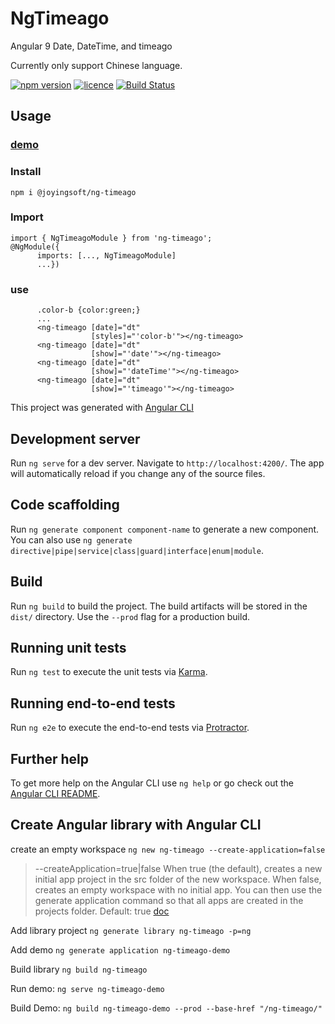 # NgTimeago

Angular 9 Date, DateTime, and timeago

Currently only support Chinese language.

[![npm version](https://badge.fury.io/js/%40joyingsoft%2Fng-timeago.svg)](https://badge.fury.io/js/%40joyingsoft%2Fng-timeago)
[![licence](https://img.shields.io/badge/license-MIT-green)](./LICENSE)
[![Build Status](https://travis-ci.com/JoyingSoft/ng-timeago.svg?branch=master)](https://travis-ci.com/JoyingSoft/ng-timeago)

## Usage

### [demo](https://joyingsoft.github.io/ng-timeago/)

### Install

`npm i @joyingsoft/ng-timeago`

### Import

```angular
import { NgTimeagoModule } from 'ng-timeago';
@NgModule({
      imports: [..., NgTimeagoModule]
      ...})
```

### use

```angular
      .color-b {color:green;}
      ...
      <ng-timeago [date]="dt"
                  [styles]="'color-b'"></ng-timeago>
      <ng-timeago [date]="dt"
                  [show]="'date'"></ng-timeago>
      <ng-timeago [date]="dt"
                  [show]="'dateTime'"></ng-timeago>
      <ng-timeago [date]="dt"
                  [show]="'timeago'"></ng-timeago>
```

This project was generated with [Angular CLI](https://github.com/angular/angular-cli)

## Development server

Run `ng serve` for a dev server. Navigate to `http://localhost:4200/`. The app will automatically reload if you change any of the source files.

## Code scaffolding

Run `ng generate component component-name` to generate a new component. You can also use `ng generate directive|pipe|service|class|guard|interface|enum|module`.

## Build

Run `ng build` to build the project. The build artifacts will be stored in the `dist/` directory. Use the `--prod` flag for a production build.

## Running unit tests

Run `ng test` to execute the unit tests via [Karma](https://karma-runner.github.io).

## Running end-to-end tests

Run `ng e2e` to execute the end-to-end tests via [Protractor](http://www.protractortest.org/).

## Further help

To get more help on the Angular CLI use `ng help` or go check out the [Angular CLI README](https://github.com/angular/angular-cli/blob/master/README.md).

## Create Angular library with Angular CLI

create an empty workspace `ng new ng-timeago --create-application=false`

> --createApplication=true|false
> When true (the default), creates a new initial app project in the src folder of the new workspace.
> When false, creates an empty workspace with no initial app.
> You can then use the generate application command so that all apps are created in the projects folder.
> Default: true [doc](https://angular.io/cli/new)

Add library project `ng generate library ng-timeago -p=ng`

Add demo `ng generate application ng-timeago-demo`

Build library `ng build ng-timeago`

Run demo: `ng serve ng-timeago-demo`

Build Demo: `ng build ng-timeago-demo --prod --base-href "/ng-timeago/"`
